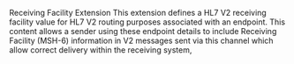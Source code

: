 Receiving Facility Extension
This extension defines a HL7 V2 receiving facility value for HL7 V2 routing purposes associated with an endpoint.
This content allows a sender using these endpoint details to include Receiving Facility (MSH-6) information in V2 messages sent via this channel which allow correct delivery within the receiving system,


